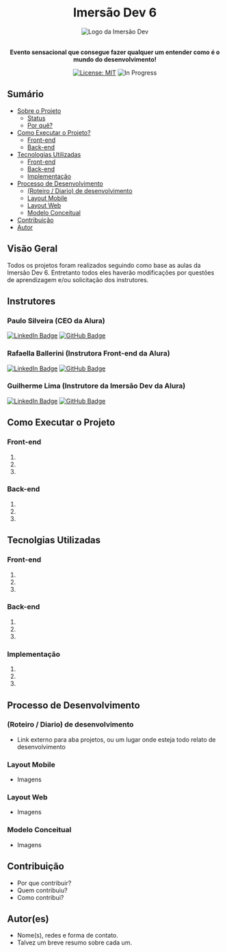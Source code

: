 <h1 align="center"> Imersão Dev 6 </h1>

<div align="center">

  <img src="https://www.alura.com.br/assets/img/imersoes/dev-2021/logo-imersao-aluraflix.svg" alt="Logo da Imersão Dev">
  
</div>

<br>

<p align="center"> <strong>Evento sensacional que consegue fazer qualquer um entender como é o mundo do desenvolvimento!</strong> </p>

<div align="center">

[![License: MIT](https://img.shields.io/badge/License-MIT-yellow.svg)](https://opensource.org/licenses/MIT)  ![In Progress](https://img.shields.io/badge/In_Progress-blue.svg)

</div>

## Sumário

- [Sobre o Projeto](#sobre-o-projeto)
  - [Status](#status)
  - [Por quê?](#por-quê)
- [Como Executar o Projeto?](#como-executar-o-projeto)
  - [Front-end](#front-end)
  - [Back-end](#back-end)
- [Tecnologias Utilizadas](#tecnolgias-utilizadas)
  - [Front-end](#front-end)
  - [Back-end](#back-end)
  - [Implementação](#implementação)
- [Processo de Desenvolvimento](#processo-de-desenvolvimento)
  - [(Roteiro / Diario) de desenvolvimento](#roteiro--diario-de-desenvolvimento)
  - [Layout Mobile](#layout-mobile)
  - [Layout Web](#layout-web)
  - [Modelo Conceitual](#modelo-conceitual)
- [Contribuição](#contribuição)
- [Autor](#autores)

## Visão Geral

Todos os projetos foram realizados seguindo como base as aulas da Imersão Dev 6. Entretanto todos eles haverão modificações por questões de aprendizagem e/ou solicitação dos instrutores.

## Instrutores

### Paulo Silveira (CEO da Alura)

<a href="https://www.linkedin.com/in/paulosilveira/" target="_blank"><img src="https://img.shields.io/badge/-LinkedIn-%230077B5?style=for-the-badge&logo=linkedin&logoColor=white" alt="LinkedIn Badge"></a>
<a href = "https://github.com/peas" target="_blank"><img src="https://img.shields.io/badge/GitHub-%23333?style=for-the-badge&logo=github&logoColor=white" alt="GitHub Badge"></a>

### Rafaella Ballerini (Instrutora Front-end da Alura)

<a href="https://www.linkedin.com/in/rafaella-ballerini-45875016a/" target="_blank"><img src="https://img.shields.io/badge/-LinkedIn-%230077B5?style=for-the-badge&logo=linkedin&logoColor=white" alt="LinkedIn Badge"></a>
<a href = "https://github.com/rafaballerini"><img src="https://img.shields.io/badge/GitHub-%23333?style=for-the-badge&logo=github&logoColor=white" target="_blank" alt="GitHub Badge"></a>

### Guilherme Lima (Instrutore da Imersão Dev da Alura)

<a href="https://www.linkedin.com/in/guilherme-lima-developer/" target="_blank"><img src="https://img.shields.io/badge/-LinkedIn-%230077B5?style=for-the-badge&logo=linkedin&logoColor=white" alt="LinkedIn Badge"></a>
<a href = "https://github.com/guilhermeonrails" target="_blank"><img src="https://img.shields.io/badge/GitHub-%23333?style=for-the-badge&logo=github&logoColor=white" alt="GitHub Badge"></a>

## Como Executar o Projeto

### Front-end

1.
2.
3.

### Back-end

1.
2.
3.

## Tecnolgias Utilizadas

### Front-end

1. 
2.
3.

### Back-end

1.
2.
3.

### Implementação

1.
2.
3.

## Processo de Desenvolvimento 

### (Roteiro / Diario) de desenvolvimento

- Link externo para aba projetos, ou um lugar onde esteja todo relato de desenvolvimento

### Layout Mobile

- Imagens

### Layout Web

- Imagens

### Modelo Conceitual

- Imagens

## Contribuição

- Por que contribuir?
- Quem contribuiu?
- Como contribui?

## Autor(es)

- Nome(s), redes e forma de contato. 
- Talvez um breve resumo sobre cada um.
